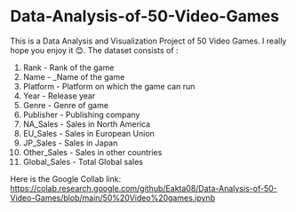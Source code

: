 # Data-Analysis-of-50-Video-Games

This is a Data Analysis and Visualization Project of 50 Video Games. I really hope you enjoy it 😊. The dataset consists of :
1. Rank - Rank of the game
2. Name - _Name of the game
3. Platform - Platform on which the game can run
4. Year - Release year
5. Genre - Genre of game
6. Publisher - Publishing company
7. NA_Sales - Sales in North America
8. EU_Sales - Sales in European Union
9. JP_Sales - Sales in Japan
10. Other_Sales - Sales in other countries
11. Global_Sales - Total Global sales

Here is the Google Collab link: https://colab.research.google.com/github/Eakta08/Data-Analysis-of-50-Video-Games/blob/main/50%20Video%20games.ipynb

